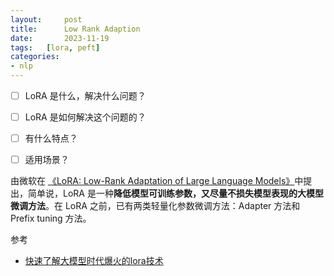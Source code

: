 ```yaml
---
layout:     post
title:      Low Rank Adaption
date:       2023-11-19
tags:   [lora, peft]
categories: 
- nlp
---
```


- [ ] LoRA 是什么，解决什么问题？
- [ ] LoRA 是如何解决这个问题的？
- [ ] 有什么特点？
- [ ] 适用场景？


由微软在 [《LoRA: Low-Rank Adaptation of Large Language Models》](https://arxiv.org/pdf/2106.09685.pdf)中提出，简单说，LoRA 是一种**降低模型可训练参数，又尽量不损失模型表现的大模型微调方法**。在 LoRA 之前，已有两类轻量化参数微调方法：Adapter 方法和 Prefix tuning 方法。



参考 
- [快速了解大模型时代爆火的lora技术](https://juejin.cn/post/7232864896744177720)